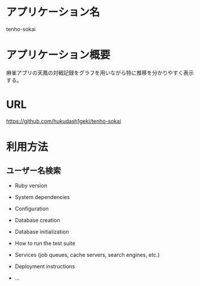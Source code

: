 # アプリケーション名

tenho-sokai

# アプリケーション概要

麻雀アプリの天鳳の対戦記録をグラフを用いながら特に推移を分かりやすく表示する。

# URL

https://github.com/hukudash1geki/tenho-sokai

# 利用方法

## ユーザー名検索



* Ruby version

* System dependencies

* Configuration

* Database creation

* Database initialization

* How to run the test suite

* Services (job queues, cache servers, search engines, etc.)

* Deployment instructions

* ...
